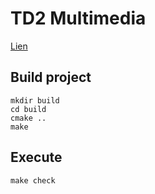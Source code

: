 # TD2 Multimedia

[Lien](https://webem.iuto.ovh/opengl/TD2/index.html)

## Build project 

    mkdir build
    cd build
    cmake ..
    make

## Execute 
    make check